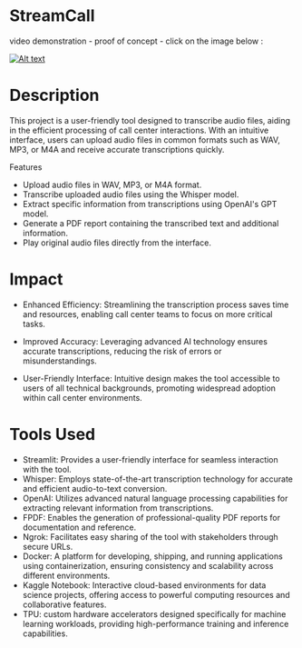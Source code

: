 # StreamCall

video demonstration - proof of concept - click on the image below : 

[![Alt text](https://img.youtube.com/vi/JeEtKFSlNXI/0.jpg)](https://www.youtube.com/watch?v=JeEtKFSlNXI)


<h1>Description</h1>

This project is a user-friendly tool designed to transcribe audio files, aiding in the efficient processing of call center interactions. With an intuitive interface, users can upload audio files in common formats such as WAV, MP3, or M4A and receive accurate transcriptions quickly.

Features
- Upload audio files in WAV, MP3, or M4A format.
- Transcribe uploaded audio files using the Whisper model.
- Extract specific information from transcriptions using OpenAI's GPT model.
- Generate a PDF report containing the transcribed text and additional information.
- Play original audio files directly from the interface.

<h1>Impact</h1>

- Enhanced Efficiency: Streamlining the transcription process saves time and resources, enabling call center teams to focus on more critical tasks.

- Improved Accuracy: Leveraging advanced AI technology ensures accurate transcriptions, reducing the risk of errors or misunderstandings.

- User-Friendly Interface: Intuitive design makes the tool accessible to users of all technical backgrounds, promoting widespread adoption within call center environments.

<h1>Tools Used</h1>

- Streamlit: Provides a user-friendly interface for seamless interaction with the tool.
- Whisper: Employs state-of-the-art transcription technology for accurate and efficient audio-to-text conversion.
- OpenAI: Utilizes advanced natural language processing capabilities for extracting relevant information from transcriptions.
- FPDF: Enables the generation of professional-quality PDF reports for documentation and reference.
- Ngrok: Facilitates easy sharing of the tool with stakeholders through secure URLs.
- Docker: A platform for developing, shipping, and running applications using containerization, ensuring consistency and scalability across different environments.
- Kaggle Notebook: Interactive cloud-based environments for data science projects, offering access to powerful computing resources and collaborative features.
- TPU: custom hardware accelerators designed specifically for machine learning workloads, providing high-performance training and inference capabilities.
